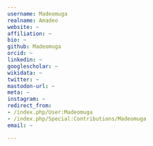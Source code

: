 ```yaml
---
username: Madeomuga
realname: Amadeo
website: ~
affiliation: ~
bio: ~
github: Madeomuga
orcid: ~
linkedin: ~
googlescholar: ~
wikidata: ~
twitter: ~
mastodon-url: ~
meta: ~
instagram: ~
redirect_from:
- /index.php/User:Madeomuga
- /index.php/Special:Contributions/Madeomuga
email: ~

---
```

